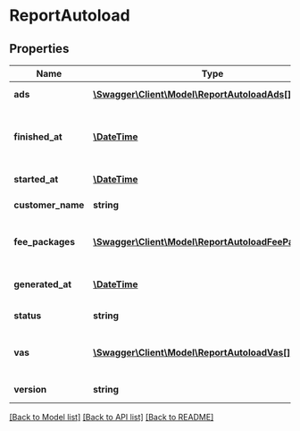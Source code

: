 # ReportAutoload

## Properties
Name | Type | Description | Notes
------------ | ------------- | ------------- | -------------
**ads** | [**\Swagger\Client\Model\ReportAutoloadAds[]**](ReportAutoloadAds.md) | Список объявлений | 
**finished_at** | [**\DateTime**](\DateTime.md) | Время окончания выгрузки объявлений на сайт | 
**started_at** | [**\DateTime**](\DateTime.md) | Время создания отчета | 
**customer_name** | **string** | Название организации | 
**fee_packages** | [**\Swagger\Client\Model\ReportAutoloadFeePackages[]**](ReportAutoloadFeePackages.md) | Использованные при публикации пакеты размещения | [optional] 
**generated_at** | [**\DateTime**](\DateTime.md) | Время генерации данного отчета | 
**status** | **string** | Общий статус выгрузки | 
**vas** | [**\Swagger\Client\Model\ReportAutoloadVas[]**](ReportAutoloadVas.md) | Какие были применены услуги при данной выгрузке | [optional] 
**version** | **string** | Версия формата отчета | 

[[Back to Model list]](../../README.md#documentation-for-models) [[Back to API list]](../../README.md#documentation-for-api-endpoints) [[Back to README]](../../README.md)


